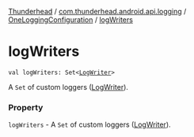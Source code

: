 [Thunderhead](../../index.md) / [com.thunderhead.android.api.logging](../index.md) / [OneLoggingConfiguration](index.md) / [logWriters](./log-writers.md)

# logWriters

`val logWriters: Set<`[`LogWriter`](../-log-writer/index.md)`>`

A `Set` of custom loggers ([LogWriter](../-log-writer/index.md)).

### Property

`logWriters` - A `Set` of custom loggers ([LogWriter](../-log-writer/index.md)).